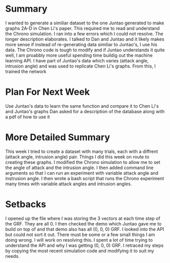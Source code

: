 # Summary 
I wanted to generate a similiar dataset to the one Juntao generated to make graphs 2A-D in Chen Li's paper. This required me to read and understand the Chrono simulation. I ran into a few errors which I could not resolve. The longer description elaborates. I talked to Dan and Juntao and it likely makes more sense if instead of re-generating data similiar to Juntao's, I use his data. The Chrono code is tough to modify and if Juntao understands it quite well, I am proabbly more useful spending time buildig out the machine learning API. I have part of Juntao's data which varies (attack angle, intrusion angle) and was used to replicate Chen Li's graphs. From this, I trained the network 

# Plan For Next Week
Use Juntao's data to learn the same function and compare it to Chen Li's and Juntao's graphs
Dan asked for a description of the database along with a pdf of how to use it

# More Detailed Summary
This week I tried to create a dataset with many trials, each with a diffrent (attack angle, intrusion angle) pair. 
Things I did this week on route to creating these graphs. I modified the Chrono simulation to allow me to set the angle of attack and the intrusion angle. I then added command line arguments so that I can run an experiment with variable attack angle and instrusion angle. I then wrote a bash script that runs the Chrono experiment many times with variable attack angles and intrusion angles.

# Setbacks
I opened up the file where I was storing the 3 vectors at each time step of the GRF. They are all 0. I then checked the demo which Juntao gave me to build on top of and that demo also has all (0, 0, 0) GRF. I looked into the API but could not sort it out. There must be some or a few small things I am doing wrong. I will work on resolving this. I spent a lot of time trying to understand the API and why I was getting (0, 0, 0) GRF. I retraced my steps by copying the most recent simulation code and modifying it to suit my needs.


